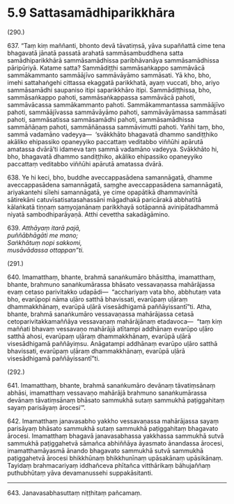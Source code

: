 

# 5.9 Sattasamādhiparikkhāra



(290.)

637\. “Taṃ kiṃ maññanti, bhonto devā tāvatiṃsā, yāva supaññattā cime tena bhagavatā jānatā passatā arahatā sammāsambuddhena satta samādhiparikkhārā sammāsamādhissa paribhāvanāya sammāsamādhissa pāripūriyā. Katame satta? Sammādiṭṭhi sammāsaṅkappo sammāvācā sammākammanto sammāājīvo sammāvāyāmo sammāsati. Yā kho, bho, imehi sattahaṅgehi cittassa ekaggatā parikkhatā, ayaṃ vuccati, bho, ariyo sammāsamādhi saupaniso itipi saparikkhāro itipi. Sammādiṭṭhissa, bho, sammāsaṅkappo pahoti, sammāsaṅkappassa sammāvācā pahoti, sammāvācassa sammākammanto pahoti. Sammākammantassa sammāājīvo pahoti, sammāājīvassa sammāvāyāmo pahoti, sammāvāyāmassa sammāsati pahoti, sammāsatissa sammāsamādhi pahoti, sammāsamādhissa sammāñāṇaṃ pahoti, sammāñāṇassa sammāvimutti pahoti. Yañhi taṃ, bho, sammā vadamāno vadeyya—  ‘svākkhāto bhagavatā dhammo sandiṭṭhiko akāliko ehipassiko opaneyyiko paccattaṃ veditabbo viññūhi apārutā amatassa dvārā’ti idameva taṃ sammā vadamāno vadeyya. Svākkhāto hi, bho, bhagavatā dhammo sandiṭṭhiko, akāliko ehipassiko opaneyyiko paccattaṃ veditabbo viññūhi apārutā amatassa dvārā.

638\. Ye hi keci, bho, buddhe aveccappasādena samannāgatā, dhamme aveccappasādena samannāgatā, saṃghe aveccappasādena samannāgatā, ariyakantehi sīlehi samannāgatā, ye cime opapātikā dhammavinītā sātirekāni catuvīsatisatasahassāni māgadhakā paricārakā abbhatītā kālaṅkatā tiṇṇaṃ saṃyojanānaṃ parikkhayā sotāpannā avinipātadhammā niyatā sambodhiparāyaṇā. Atthi cevettha sakadāgāmino.

639\. _Atthāyaṃ itarā pajā,_  
_puññābhāgāti me mano;_  
_Saṅkhātuṃ nopi sakkomi,_  
_musāvādassa ottappan”ti._  


(291.)

640\. Imamatthaṃ, bhante, brahmā sanaṅkumāro bhāsittha, imamatthaṃ, bhante, brahmuno sanaṅkumārassa bhāsato vessavaṇassa mahārājassa evaṃ cetaso parivitakko udapādi—  “acchariyaṃ vata bho, abbhutaṃ vata bho, evarūpopi nāma uḷāro satthā bhavissati, evarūpaṃ uḷāraṃ dhammakkhānaṃ, evarūpā uḷārā visesādhigamā paññāyissantī”ti. Atha, bhante, brahmā sanaṅkumāro vessavaṇassa mahārājassa cetasā cetoparivitakkamaññāya vessavaṇaṃ mahārājānaṃ etadavoca—  “taṃ kiṃ maññati bhavaṃ vessavaṇo mahārājā atītampi addhānaṃ evarūpo uḷāro satthā ahosi, evarūpaṃ uḷāraṃ dhammakkhānaṃ, evarūpā uḷārā visesādhigamā paññāyiṃsu. Anāgatampi addhānaṃ evarūpo uḷāro satthā bhavissati, evarūpaṃ uḷāraṃ dhammakkhānaṃ, evarūpā uḷārā visesādhigamā paññāyissantī”ti.

(292.)

641\. Imamatthaṃ, bhante, brahmā sanaṅkumāro devānaṃ tāvatiṃsānaṃ abhāsi, imamatthaṃ vessavaṇo mahārājā brahmuno sanaṅkumārassa devānaṃ tāvatiṃsānaṃ bhāsato sammukhā sutaṃ sammukhā paṭiggahitaṃ sayaṃ parisāyaṃ ārocesi’”.

642\. Imamatthaṃ janavasabho yakkho vessavaṇassa mahārājassa sayaṃ parisāyaṃ bhāsato sammukhā sutaṃ sammukhā paṭiggahitaṃ bhagavato ārocesi. Imamatthaṃ bhagavā janavasabhassa yakkhassa sammukhā sutvā sammukhā paṭiggahetvā sāmañca abhiññāya āyasmato ānandassa ārocesi, imamatthamāyasmā ānando bhagavato sammukhā sutvā sammukhā paṭiggahetvā ārocesi bhikkhūnaṃ bhikkhunīnaṃ upāsakānaṃ upāsikānaṃ. Tayidaṃ brahmacariyaṃ iddhañceva phītañca vitthārikaṃ bāhujaññaṃ puthubhūtaṃ yāva devamanussehi suppakāsitanti.

---

643\. Janavasabhasuttaṃ niṭṭhitaṃ pañcamaṃ.





